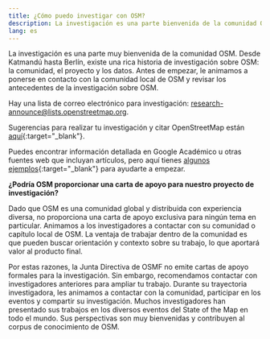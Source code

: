 ```yaml
---
title: ¿Cómo puedo investigar con OSM?
description: La investigación es una parte bienvenida de la comunidad OSM
lang: es
---
```


La investigación es una parte muy bienvenida de la comunidad OSM. Desde Katmandú hasta Berlín, existe una rica historia de investigación sobre OSM: la comunidad, el proyecto y los datos. Antes de empezar, le animamos a ponerse en contacto con la comunidad local de OSM y revisar los antecedentes de la investigación sobre OSM.

Hay una lista de correo electrónico para investigación: <a href="mailto:research-announce@lists.openstreetmap.org">research-announce@lists.openstreetmap.org</a>.

Sugerencias para realizar tu investigación y citar OpenStreetMap están [aquí](https://wiki.openstreetmap.org/wiki/Researcher_Information){:target="_blank"}.

Puedes encontrar información detallada en Google Académico u otras fuentes web que incluyan artículos, pero aquí tienes [algunos ejemplos](https://wiki.openstreetmap.org/wiki/ES:Investigaci%C3%B3n){:target="_blank"} para ayudarte a empezar.

**¿Podría OSM proporcionar una carta de apoyo para nuestro proyecto de investigación?**

Dado que OSM es una comunidad global y distribuida con experiencia diversa, no proporciona una carta de apoyo exclusiva para ningún tema en particular. Animamos a los investigadores a contactar con su comunidad o capítulo local de OSM. La ventaja de trabajar dentro de la comunidad es que pueden buscar orientación y contexto sobre su trabajo, lo que aportará valor al producto final.

Por estas razones, la Junta Directiva de OSMF no emite cartas de apoyo formales para la investigación. Sin embargo, recomendamos contactar con investigadores anteriores para ampliar tu trabajo. Durante su trayectoria investigadora, les animamos a contactar con la comunidad, participar en los eventos y compartir su investigación. Muchos investigadores han presentado sus trabajos en los diversos eventos del State of the Map en todo el mundo. Sus perspectivas son muy bienvenidas y contribuyen al corpus de conocimiento de OSM.
